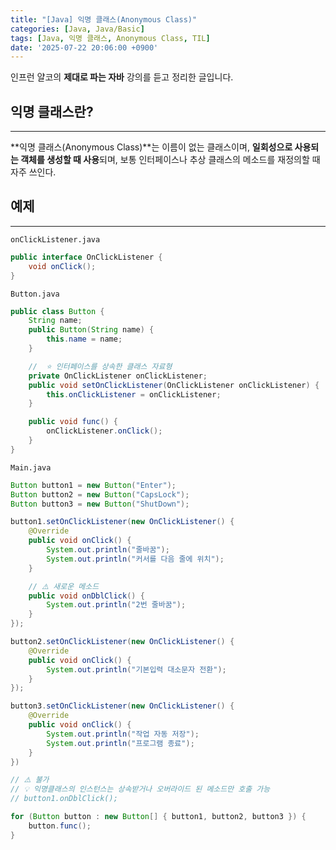 ```yaml
---
title: "[Java] 익명 클래스(Anonymous Class)"
categories: [Java, Java/Basic]
tags: [Java, 익명 클래스, Anonymous Class, TIL]
date: '2025-07-22 20:06:00 +0900'
---
```


인프런 얄코의 **제대로 파는 자바** 강의를 듣고 정리한 글입니다.

## 익명 클래스란?

---

**익명 클래스(Anonymous Class)**는 이름이 없는 클래스이며, **일회성으로 사용되는 객체를 생성할 때 사용**되며, 보통 인터페이스나 추상 클래스의 메소드를 재정의할 때 자주 쓰인다.

## 예제

---

`onClickListener.java`
```java
public interface OnClickListener {
    void onClick();
}
```

`Button.java`
```java
public class Button {
    String name;
    public Button(String name) {
        this.name = name;
    }

    //  ⭐️ 인터페이스를 상속한 클래스 자료형
    private OnClickListener onClickListener;
    public void setOnClickListener(OnClickListener onClickListener) {
        this.onClickListener = onClickListener;
    }

    public void func() {
        onClickListener.onClick();
    }
}
```

`Main.java`
```java
Button button1 = new Button("Enter");
Button button2 = new Button("CapsLock");
Button button3 = new Button("ShutDown");

button1.setOnClickListener(new OnClickListener() {
    @Override
    public void onClick() {
        System.out.println("줄바꿈");
        System.out.println("커서를 다음 줄에 위치");
    }

    // ⚠️ 새로운 메소드
    public void onDblClick() {
        System.out.println("2번 줄바꿈");
    }
});

button2.setOnClickListener(new OnClickListener() {
    @Override
    public void onClick() {
        System.out.println("기본입력 대소문자 전환");
    }
});

button3.setOnClickListener(new OnClickListener() {
    @Override
    public void onClick() {
        System.out.println("작업 자동 저장");
        System.out.println("프로그램 종료");
    }
})

// ⚠️ 불가
// 💡 익명클래스의 인스턴스는 상속받거나 오버라이드 된 메소드만 호출 가능
// button1.onDblClick();

for (Button button : new Button[] { button1, button2, button3 }) {
    button.func();
}
```